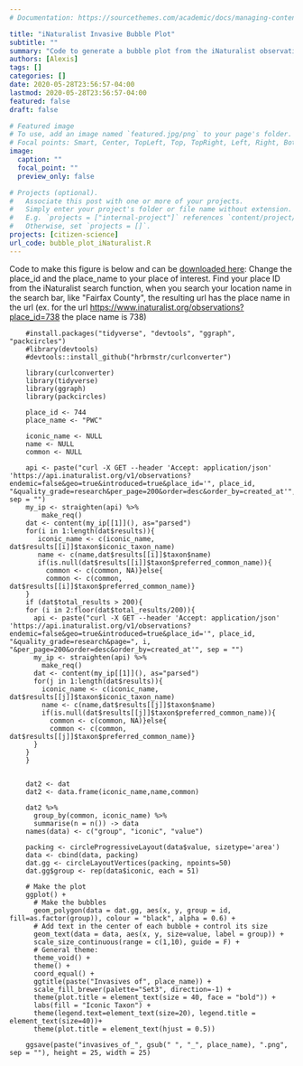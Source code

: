 ```yaml
---
# Documentation: https://sourcethemes.com/academic/docs/managing-content/

title: "iNaturalist Invasive Bubble Plot"
subtitle: ""
summary: "Code to generate a bubble plot from the iNaturalist observations of invasive species in a particular region"
authors: [Alexis]
tags: []
categories: []
date: 2020-05-28T23:56:57-04:00
lastmod: 2020-05-28T23:56:57-04:00
featured: false
draft: false

# Featured image
# To use, add an image named `featured.jpg/png` to your page's folder.
# Focal points: Smart, Center, TopLeft, Top, TopRight, Left, Right, BottomLeft, Bottom, BottomRight.
image:
  caption: ""
  focal_point: ""
  preview_only: false

# Projects (optional).
#   Associate this post with one or more of your projects.
#   Simply enter your project's folder or file name without extension.
#   E.g. `projects = ["internal-project"]` references `content/project/deep-learning/index.md`.
#   Otherwise, set `projects = []`.
projects: [citizen-science]
url_code: bubble_plot_iNaturalist.R
---
```

Code to make this figure is below and can be [downloaded here](bubble_plot_iNaturalist.R):
Change the place_id and the place_name to your place of interest. 
Find your place ID from the iNaturalist search function, when you search your location name in the search bar, like "Fairfax County", the resulting url has the place name in the url (ex. for the url https://www.inaturalist.org/observations?place_id=738 the place name is 738)

		#install.packages("tidyverse", "devtools", "ggraph", "packcircles")
		#library(devtools)
		#devtools::install_github("hrbrmstr/curlconverter")

		library(curlconverter)
		library(tidyverse)
		library(ggraph)
		library(packcircles)

		place_id <- 744
		place_name <- "PWC"

		iconic_name <- NULL
		name <- NULL
		common <- NULL

		api <- paste("curl -X GET --header 'Accept: application/json' 'https://api.inaturalist.org/v1/observations?endemic=false&geo=true&introduced=true&place_id='", place_id, "&quality_grade=research&per_page=200&order=desc&order_by=created_at'", sep = "")
		my_ip <- straighten(api) %>% 
			make_req()
		dat <- content(my_ip[[1]](), as="parsed")
		for(i in 1:length(dat$results)){
		   iconic_name <- c(iconic_name, dat$results[[i]]$taxon$iconic_taxon_name)
		   name <- c(name,dat$results[[i]]$taxon$name)
		   if(is.null(dat$results[[i]]$taxon$preferred_common_name)){
			 common <- c(common, NA)}else{
			 common <- c(common, dat$results[[i]]$taxon$preferred_common_name)}
		}
		if (dat$total_results > 200){
		for (i in 2:floor(dat$total_results/200)){
		  api <- paste("curl -X GET --header 'Accept: application/json' 'https://api.inaturalist.org/v1/observations?endemic=false&geo=true&introduced=true&place_id='", place_id, "&quality_grade=research&page=", i, "&per_page=200&order=desc&order_by=created_at'", sep = "")
		  my_ip <- straighten(api) %>% 
			make_req()
		  dat <- content(my_ip[[1]](), as="parsed")
		  for(j in 1:length(dat$results)){
			iconic_name <- c(iconic_name, dat$results[[j]]$taxon$iconic_taxon_name)
			name <- c(name,dat$results[[j]]$taxon$name)
			if(is.null(dat$results[[j]]$taxon$preferred_common_name)){
			  common <- c(common, NA)}else{
			  common <- c(common, dat$results[[j]]$taxon$preferred_common_name)}
		  }
		}
		}


		dat2 <- dat
		dat2 <- data.frame(iconic_name,name,common)

		dat2 %>% 
		  group_by(common, iconic_name) %>%
		  summarise(n = n()) -> data
		names(data) <- c("group", "iconic", "value")

		packing <- circleProgressiveLayout(data$value, sizetype='area')
		data <- cbind(data, packing)
		dat.gg <- circleLayoutVertices(packing, npoints=50)
		dat.gg$group <- rep(data$iconic, each = 51)

		# Make the plot
		ggplot() + 
		  # Make the bubbles
		  geom_polygon(data = dat.gg, aes(x, y, group = id, fill=as.factor(group)), colour = "black", alpha = 0.6) +
		  # Add text in the center of each bubble + control its size
		  geom_text(data = data, aes(x, y, size=value, label = group)) +
		  scale_size_continuous(range = c(1,10), guide = F) +
		  # General theme:
		  theme_void() + 
		  theme() +
		  coord_equal() + 
		  ggtitle(paste("Invasives of", place_name)) +
		  scale_fill_brewer(palette="Set3", direction=-1) + 
		  theme(plot.title = element_text(size = 40, face = "bold")) + 
		  labs(fill = "Iconic Taxon") + 
		  theme(legend.text=element_text(size=20), legend.title = element_text(size=40))+
		  theme(plot.title = element_text(hjust = 0.5))

		ggsave(paste("invasives_of_", gsub(" ", "_", place_name), ".png", sep = ""), height = 25, width = 25)  
